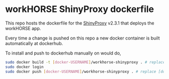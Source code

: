 # workHORSE ShinyProxy dockerfile

This repo hosts the dockerfile for the [ShinyProxy](https://www.shinyproxy.io/) v2.3.1 that deploys the workHORSE app.

Every time a change is pushed on this repo a new docker container is built automatically at dockerhub. 

To install and push to dockerhub manually on would do,
```bash
sudo docker build -t [docker-USERNAME]/workhorse-shinyproxy . # replace [docker-USERNAME] with your docker usename
sudo docker login
sudo docker push [docker-USERNAME]/workhorse-shinyproxy . # replace [docker-USERNAME] with your docker usename
